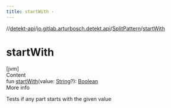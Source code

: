```yaml
---
title: startWith -
---
```

//[detekt-api](../../index.md)/[io.gitlab.arturbosch.detekt.api](../index.md)/[SplitPattern](index.md)/[startWith](start-with.md)



# startWith  
[jvm]  
Content  
fun [startWith](start-with.md)(value: [String](https://kotlinlang.org/api/latest/jvm/stdlib/kotlin/-string/index.html)?): [Boolean](https://kotlinlang.org/api/latest/jvm/stdlib/kotlin/-boolean/index.html)  
More info  


Tests if any part starts with the given value

  



